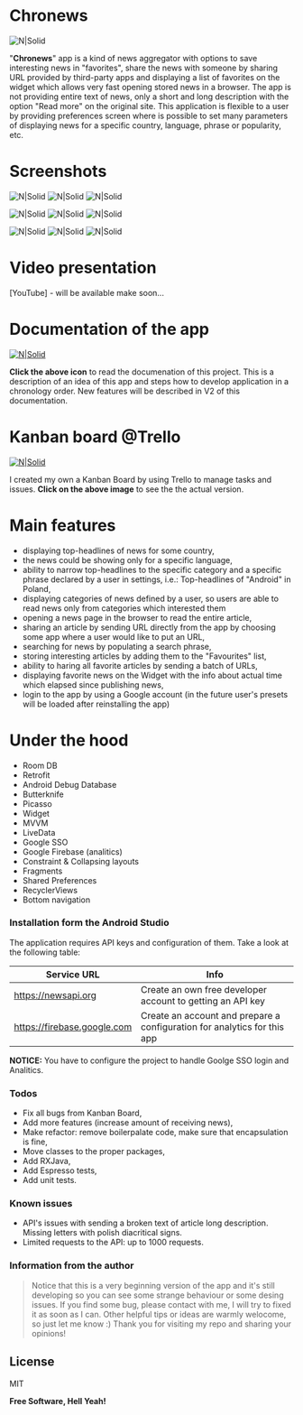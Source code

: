 # Chronews

![N|Solid](https://i.imgur.com/jLbEJXf.png) 

"**Chronews**" app is a kind of news aggregator with options to save interesting news in "favorites", share the news with someone by sharing URL provided by third-party apps and displaying a list of favorites on the widget which allows very fast opening stored news in a browser. The app is not providing entire text of news, only a short and long description with the option "Read more" on the original site.  This application is flexible to a user by providing preferences screen where is possible to set many parameters of displaying news for a specific country, language, phrase or popularity, etc. 


# Screenshots

![N|Solid](https://i.imgur.com/7lhj1lV.jpg?1) ![N|Solid](https://i.imgur.com/mKGFgm6.jpg?1) ![N|Solid](https://i.imgur.com/hNY1IHo.jpg?1) 

![N|Solid](https://i.imgur.com/ZA1UOd9.jpg) ![N|Solid](https://i.imgur.com/5RSgiP0.jpg?1) ![N|Solid](https://i.imgur.com/ssK7a87.jpg?1)

![N|Solid](https://i.imgur.com/HX4UaCO.jpg?3) ![N|Solid](https://i.imgur.com/V1cYkLn.jpg?1) ![N|Solid](https://i.imgur.com/Z5u1juK.jpg?1)  

# Video presentation
[YouTube] - will be available make soon...

# Documentation of the app
[![N|Solid](https://www.shareicon.net/download/2017/04/11/883725_document.ico)](https://docs.google.com/document/d/1dUKXPDBmgN66GCfa0Oo_0rRxxKvlphHT-_mKxx8dKsA/edit?usp=sharing)

**Click the above icon** to read the documenation of this project. This is a description of an idea of this app and steps how to develop application in a chronology order. New features will be described in V2 of this documentation.

# Kanban board @Trello
[![N|Solid](https://i.imgur.com/OgojzKL.png)](https://trello.com/b/Sgv6SXy7/chronews-android-app)

I created my own a Kanban Board by using Trello to manage tasks and issues. **Click on the above image** to see the the actual version.

# Main features
  - displaying top-headlines of news for some country,
  - the news could be showing only for a specific language,
  - ability to narrow top-headlines to the specific category and a specific phrase declared by a user in settings, i.e.: Top-headlines of "Android" in Poland,
  - displaying categories of news defined by a user, so users are able to read news only from categories which interested them
  - opening a news page in the browser to read the entire article,
  - sharing an article by sending URL directly from the app by choosing some app where a user would like to put an URL,
  - searching for news by populating a search phrase,
  - storing interesting articles by adding them to the "Favourites" list,
  - ability to haring all favorite articles by sending a batch of URLs, 
  - displaying favorite news on the Widget with the info about actual time which elapsed since publishing news,
  - login to the app by using a Google account (in the future user's presets will be loaded after reinstalling the app)


# Under the hood
  - Room DB
  - Retrofit
  - Android Debug Database
  - Butterknife
  - Picasso
  - Widget
  - MVVM
  - LiveData
  - Google SSO
  - Google Firebase (analitics)
  - Constraint & Collapsing layouts
  - Fragments
  - Shared Preferences
  - RecyclerViews
  - Bottom navigation


### Installation form the Android Studio
The application requires API keys and configuration of them. Take a look at the following table:

| Service URL | Info |
| ------ | ------ |
| https://newsapi.org | Create an own free developer account to getting an API key |
| https://firebase.google.com | Create an account and prepare a configuration for analytics for this app |

**NOTICE:** You have to configure the project to handle Goolge SSO login and Analitics.

### Todos

 - Fix all bugs from Kanban Board,
 - Add more features (increase amount of receiving news),
 - Make refactor: remove boilerpalate code, make sure that encapsulation is fine,
 - Move classes to the proper packages,
 - Add RXJava,
 - Add Espresso tests,
 - Add unit tests.

### Known issues
- API's issues with sending a broken text of article long description. Missing letters with polish diacritical signs.
- Limited requests to the API: up to 1000 requests.

### Information from the author
> Notice that this is a very beginning version of the app and it's still developing
> so you can see some strange behaviour or some desing issues. 
> If you find some bug, please contact with me, I will try to fixed it as soon as I can.
> Other helpful tips or ideas are warmly welocome, so just let me know :)
> Thank you for visiting my repo and sharing your opinions!


License
----

MIT


**Free Software, Hell Yeah!**

[//]: # (These are reference links used in the body of this note and get stripped out when the markdown processor does its job. There is no need to format nicely because it shouldn't be seen. Thanks SO - http://stackoverflow.com/questions/4823468/store-comments-in-markdown-syntax)


   [dill]: <https://github.com/joemccann/dillinger>
